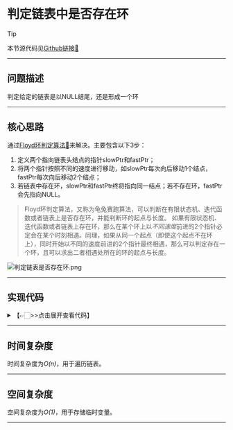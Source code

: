# 判定链表中是否存在环

> [!Tip]
> 
> 本节源代码见[Github链接🔗](https://github.com/MaxSolider/leetcode-algorithm/blob/main/structure/src/main/java/org/example/linkedlist/exercises/DoesLinkedListContainsLoop.java)

---

## 问题描述
判定给定的链表是以NULL结尾，还是形成一个环

---

## 核心思路
通过[Floyd环判定算法🔗](../基础算法/Floyd环判定算法.md)来解决。主要包含以下3步：
1. 定义两个指向链表头结点的指针slowPtr和fastPtr；
2. 将两个指针按照不同的速度进行移动，如slowPtr每次向后移动1个结点，fastPtr每次向后移动2个结点；
3. 若链表中存在环，slowPtr和fastPtr终将指向同一结点；若不存在环，fastPtr会先指向NULL。

> Floyd环判定算法，又称为龟兔赛跑算法，可以判断在有限状态机、迭代函数或者链表上是否存在环，并能判断环的起点与长度。
> 如果有限状态机、迭代函数或者链表上存在环，那么在某个环上以*不同速度*前进的2个指针必定会在某个时刻相遇。同理，如果从同一个起点（即使这个起点不在环上），同时开始以不同的速度前进的2个指针最终相遇，那么可以判定存在一个环，且可以求出二者相遇处所在的环的起点与长度。

![判定链表是否存在环.png](https://s2.loli.net/2022/10/09/PmH9XY6Nzyr3lGs.png)

---

## 实现代码
<details> 
	<summary>【👉🏻>>点击展开查看代码】</summary> 
	<pre>
		<code>
/**  
 * 判断链表中是否存在环  
 *  
 * @param headNode  
 * @return boolean  
 * @author: Max Solider  
 * @date: 2022/10/9 14:18  
 */
 boolean doesLinkedListContainsLoop(NormalListNode headNode) {  
	if (headNode == null || headNode.getNext() == null) {  
		return false;  
	}  
	NormalListNode slowPtr = headNode, fastPtr = headNode;  
	while (fastPtr.getNext() != null && fastPtr.getNext().getNext() != null) {  
		fastPtr = fastPtr.getNext().getNext();  
		slowPtr = slowPtr.getNext();  
		if (slowPtr == fastPtr) {  
			System.out.println("There is a loop in the linked list.");  
			return true;        }  
	}  
	System.out.println("There is no loop in the linked list.");  
	return false;
}
		</code>
	</pre>
</details>

---

## 时间复杂度
时间复杂度为*O(n)*，用于遍历链表。

---

## 空间复杂度
空间复杂度为*O(1)*，用于存储临时变量。

---